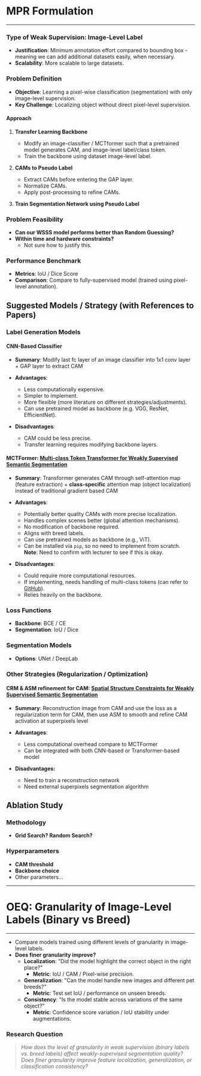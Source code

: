 # MPR Formulation 

------


### Type of  Weak Supervision: Image-Level Label
- **Justification**: Minimum annotation effort compared to bounding box - meaning we can add additional datasets easily, when necessary.
- **Scalability**: More scalable to large datasets.

### Problem Definition
- **Objective**: Learning a pixel-wise classification (segmentation) with only image-level supervision.
- **Key Challenge**: Localizing object without direct pixel-level supervision.

#### Approach
1. **Transfer Learning Backbone**
   - Modify an image-classifier / MCTformer such that a pretrained model generates CAM, and image-level label/class token.
   - Train the backbone using dataset image-level label.

2. **CAMs to Pseudo Label**
   - Extract CAMs before entering the GAP layer.
   - Normalize CAMs.
   - Apply post-processing to refine CAMs.

3. **Train Segmentation Network using Pseudo Label**

### Problem Feasibility
- **Can our WSSS model performs better than Random Guessing?**
- **Within time and hardware constraints?**
  - Not sure how to justify this.

### Performance Benchmark
- **Metrics**: IoU / Dice Score
- **Comparison**: Compare to fully-supervised model (trained using pixel-level annotation).

## Suggested Models / Strategy (with References to Papers)

### Label Generation Models
#### **CNN-Based Classifier**
- **Summary**: Modify last fc layer of an image classifier into 1x1 conv layer + GAP layer to extract CAM
- **Advantages**:
  - Less computationally expensive.
  - Simpler to implement.
  - More flexible (more literature on different strategies/adjustments).
  - Can use pretrained model as backbone (e.g. VGG, ResNet, EfficientNet).

- **Disadvantages**:
  - CAM could be less precise.
  - Transfer learning requires modifying backbone layers.

#### **MCTFormer**:  [Multi-class Token Transformer for Weakly Supervised Semantic Segmentation](https://arxiv.org/abs/2203.02891)
- **Summary**: Transformer generates CAM through self-attention map (feature extraction) + **class-specific** attention map (object localization) instead of traditional gradient based CAM

- **Advantages**:
  - Potentially better quality CAMs with more precise localization.
  - Handles complex scenes better (global attention mechanisms).
  - No modification of backbone required.
  - Aligns with breed labels.
  - Can use pretrained models as backbone (e.g., ViT).
  - Can be installed via `pip`, so no need to implement from scratch.
  **Note**: Need to confirm with lecturer to see if this is okay.

- **Disadvantages**:
  - Could require more computational resources.
  - If implementing, needs handling of multi-class tokens (can refer to [GitHub](https://github.com/xulianuwa/MCTformer)).
  - Relies heavily on the backbone.


### Loss Functions
- **Backbone**: BCE / CE
- **Segmentation**: IoU / Dice

### Segmentation Models
- **Options**: UNet / DeepLab

### Other Strategies (Regularization / Optimization)
#### CRM & ASM refinement for CAM: [Spatial Structure Constraints for Weakly Supervised Semantic Segmentation](https://arxiv.org/abs/2401.11122)
- **Summary**: Reconstruction image from CAM and use the loss as a regularization term for CAM, then use ASM to smooth and refine CAM activation at superpixels level

- **Advantages**:
  - Less computational overhead compare to MCTFormer
  - Can be integrated with both CNN-based or Transformer-based model

- **Disadvantages:**
  - Need to train a reconstruction network
  - Need external superpixels segmentation algorithm


## Ablation Study

### Methodology
- **Grid Search? Random Search?**

### Hyperparameters
- **CAM threshold**
- **Backbone choice**
- Other parameters...

------

# OEQ: Granularity of Image-Level Labels (Binary vs Breed)

---

- Compare models trained using different levels of granularity in image-level labels.
- **Does finer granularity improve?**
  - **Localization**: "Did the model highlight the correct object in the right place?"
    - **Metric**: IoU / CAM / Pixel-wise precision.
  - **Generalization**: "Can the model handle new images and different pet breeds?"
    - **Metric**: Test set IoU / performance on unseen breeds.
  - **Consistency**: "Is the model stable across variations of the same object?"
    - **Metric**: Confidence score variation / IoU stability under augmentations.

### Research Question
> *How does the level of granularity in weak supervision (binary labels vs. breed labels) affect weakly-supervised segmentation quality? Does finer granularity improve feature localization, generalization, or classification consistency?*
